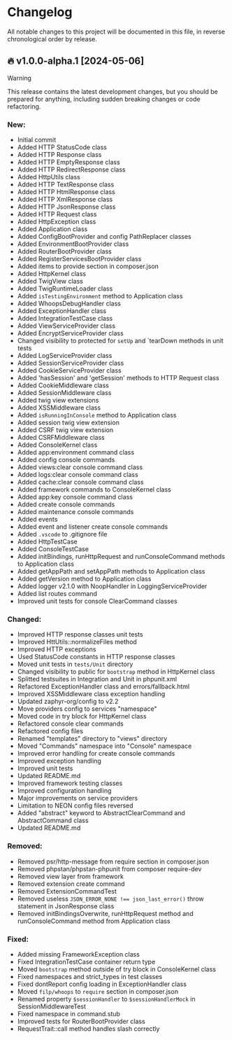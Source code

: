 # Changelog

All notable changes to this project will be documented in this file, in reverse chronological order by release.

## 🔥 v1.0.0-alpha.1 [2024-05-06]

> [!WARNING]
> This release contains the latest development changes, but you should be prepared for anything,
> including sudden breaking changes or code refactoring.

### New:
* Initial commit
* Added HTTP StatusCode class
* Added HTTP Response class
* Added HTTP EmptyResponse class
* Added HTTP RedirectResponse class
* Added HttpUtils class
* Added HTTP TextResponse class
* Added HTTP HtmlResponse class
* Added HTTP XmlResponse class
* Added HTTP JsonResponse class
* Added HTTP Request class
* Added HttpException class
* Added Application class
* Added ConfigBootProvider and config PathReplacer classes
* Added EnvironmentBootProvider class
* Added RouterBootProvider class
* Added RegisterServicesBootProvider class
* Added items to provide section in composer.json
* Added HttpKernel class
* Added TwigView class
* Added TwigRuntimeLoader class
* Added `isTestingEnvironment` method to Application class
* Added WhoopsDebugHandler class
* Added ExceptionHandler class
* Added IntegrationTestCase class
* Added ViewServiceProvider class
* Added EncryptServiceProvider class
* Changed visibility to protected for `setUp` and `tearDown methods in unit tests
* Added LogServiceProvider class
* Added SessionServiceProvider class
* Added CookieServiceProvider class
* Added 'hasSession' and 'getSession' methods to HTTP Request class
* Added CookieMiddleware class
* Added SessionMiddleware class
* Added twig view extensions
* Added XSSMiddleware class
* Added `isRunningInConsole` method to Application class
* Added session twig view extension
* Added CSRF twig view extension
* Added CSRFMiddleware class
* Added ConsoleKernel class
* Added app:environment command class
* Added config console commands
* Added views:clear console command class
* Added logs:clear console command class
* Added cache:clear console command class
* Added framework commands to ConsoleKernel class
* Added app:key console command class
* Added create console commands
* Added maintenance console commands
* Added events
* Added event and listener create console commands
* Added `.vscode` to .gitignore file
* Added HttpTestCase
* Added ConsoleTestCase
* Added initBindings, runHttpRequest and runConsoleCommand methods to Application class
* Added getAppPath and setAppPath methods to Application class
* Added getVersion method to Application class
* Added logger v2.1.0 with NoopHandler in LoggingServiceProvider
* Added list routes command
* Improved unit tests for console ClearCommand classes

### Changed:
* Improved HTTP response classes unit tests
* Improved HttUtils::normalizeFiles method
* Improved HTTP exceptions
* Used StatusCode constants in HTTP response classes
* Moved unit tests in `tests/Unit` directory
* Changed visibility to public for `bootstrap` method in HttpKernel class
* Splitted testsuites in Integration and Unit in phpunit.xml
* Refactored ExceptionHandler class and errors/fallback.html
* Improved XSSMiddleware class exception handling
* Updated zaphyr-org/config to v2.2
* Move providers config to services "namespace"
* Moved code in try block for HttpKernel class
* Refactored console clear commands
* Refactored config files
* Renamed "templates" directory to "views" directory
* Moved "Commands" namespace into "Console" namespace
* Improved error handling for create console commands
* Improved exception handling
* Improved unit tests
* Updated README.md
* Improved framework testing classes
* Improved configuration handling
* Major improvements on service providers
* Limitation to NEON config files reversed
* Added "abstract" keyword to AbstractClearCommand and AbstractCommand class
* Updated README.md

### Removed:
* Removed psr/http-message from require section in composer.json
* Removed phpstan/phpstan-phpunit from composer require-dev
* Removed view layer from framework
* Removed extension create command
* Removed ExtensionCommandTest
* Removed useless `JSON_ERROR_NONE !== json_last_error()` throw statement in JsonResponse class
* Removed initBindingsOverwrite, runHttpRequest method and runConsoleCommand method from Application class

### Fixed:
* Added missing FrameworkException class
* Fixed IntegrationTestCase container return type
* Moved `bootstrap` method outside of try block in ConsoleKernel class
* Fixed namespaces and strict_types in test classes
* Fixed dontReport config loading in ExceptionHandler class
* Moved `filp/whoops` to `require` section in composer.json
* Renamed property `$sessionHandler` to `$sessionHandlerMock` in SessionMiddlewareTest
* Fixed namespace in command.stub
* Improved tests for RouterBootProvider class
* RequestTrait::call method handles slash correctly
